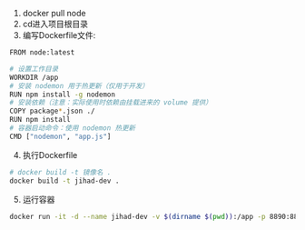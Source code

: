1. docker pull node
2. cd进入项目根目录
3. 编写Dockerfile文件:
```bash
FROM node:latest

# 设置工作目录
WORKDIR /app
# 安装 nodemon 用于热更新（仅用于开发）
RUN npm install -g nodemon
# 安装依赖（注意：实际使用时依赖由挂载进来的 volume 提供）
COPY package*.json ./
RUN npm install
# 容器启动命令：使用 nodemon 热更新
CMD ["nodemon", "app.js"]
```
4. 执行Dockerfile
```bash
# docker build -t 镜像名 .
docker build -t jihad-dev .
```
5. 运行容器
```bash
docker run -it -d --name jihad-dev -v $(dirname $(pwd)):/app -p 8890:8899 jihad-dev
```
